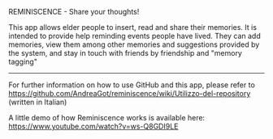 REMINISCENCE - Share your thoughts!

This app allows elder people to insert, read and share their memories. 
It is intended to provide help reminding events people have lived.
They can add memories, view them among other memories and suggestions provided by the system, and stay in touch with friends by friendship and "memory tagging"

---

For further information on how to use GitHub and this app, please refer to https://github.com/AndreaGot/reminiscence/wiki/Utilizzo-del-repository (written in Italian)

A little demo of how Reminiscence works is available here: https://www.youtube.com/watch?v=ws-Q8GDI9LE
